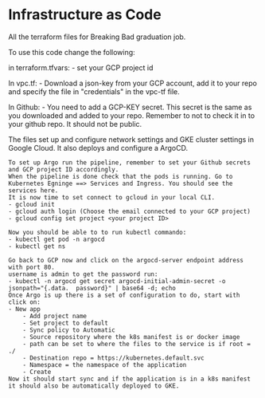 # Infrastructure as Code

All the terraform files for Breaking Bad graduation job.

To use this code change the following:

in terraform.tfvars:
    - set your GCP project id

In vpc.tf:
    - Download a json-key from your GCP account, add it to your repo and specify the file in "credentials" in the vpc-tf file.

In Github:
    - You need to add a GCP-KEY secret. This secret is the same as you downloaded and added to your repo. Remember to not to check it in to your github repo. It should not be public.

The files set up and configure network settings and GKE cluster settings in Google Cloud. It also deploys and configure a ArgoCD.

    To set up Argo run the pipeline, remember to set your Github secrets and GCP project ID accordingly.
    When the pipeline is done check that the pods is running. Go to Kubernetes Egninge ==> Services and Ingress. You should see the services here.
    It is now time to set connect to gcloud in your local CLI. 
    - gcloud init
    - gcloud auth login (Choose the email connected to your GCP project)
    - gcloud config set project <your project ID>

    Now you should be able to to run kubectl commando:
    - kubectl get pod -n argocd
    - kubectl get ns
    
    Go back to GCP now and click on the argocd-server endpoint address with port 80.
    username is admin to get the password run:
    - kubectl -n argocd get secret argocd-initial-admin-secret -o jsonpath="{.data.  password}" | base64 -d; echo
    Once Argo is up there is a set of configuration to do, start with click on:
    - New app
        - Add project name
        - Set project to default
        - Sync policy to Automatic
        - Source repository where the k8s manifest is or docker image
        - path can be set to where the files to the service is if root = ./
        - Destination repo = https://kubernetes.default.svc
        - Namespace = the namespace of the application
        - Create
    Now it should start sync and if the application is in a k8s manifest it should also be automatically deployed to GKE.